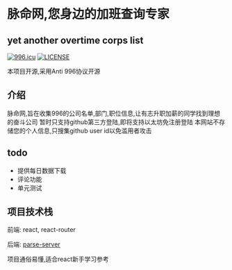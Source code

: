 # 脉命网,您身边的加班查询专家
## yet another overtime corps list
[![996.icu](https://img.shields.io/badge/link-996.icu-red.svg)](https://996.icu)
[![LICENSE](https://img.shields.io/badge/license-Anti%20996-blue.svg)](https://github.com/996icu/996.ICU/blob/master/LICENSE)

本项目开源,采用Anti 996协议开源

## 介绍

脉命网,旨在收集996的公司名单,部门,职位信息,让有志升职加薪的同学找到理想的奋斗公司
暂时只支持github第三方登陆,即将支持以太坊免注册登陆
本网站不存储您的个人信息,只搜集github user id以免滥用者攻击

## todo

* 提供每日数据下载
* 评论功能
* 单元测试

## 项目技术栈 

前端: react, react-router

后端: [parse-server](https://github.com/parse-community/parse-server)

项目通俗易懂,适合react新手学习参考
